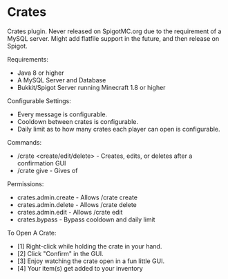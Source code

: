 # Crates
Crates plugin. Never released on SpigotMC.org due to the requirement of a MySQL server. Might add flatfile support in the future, and then release on Spigot.

Requirements:
  - Java 8 or higher
  - A MySQL Server and Database
  - Bukkit/Spigot Server running Minecraft 1.8 or higher

Configurable Settings:
  - Every message is configurable.
  - Cooldown between crates is configurable.
  - Daily limit as to how many crates each player can open is configurable.

Commands:
  - /crate <create/edit/delete> <crate> - Creates, edits, or deletes <crate> after a confirmation GUI
  - /crate give <player> <crate> <amount> - Gives <player> <amount> of <crate>

Permissions:
  - crates.admin.create - Allows /crate create
  - crates.admin.delete - Allows /crate delete
  - crates.admin.edit - Allows /crate edit
  - crates.bypass - Bypass cooldown and daily limit
  
To Open A Crate:
  - [1] Right-click while holding the crate in your hand.
  - [2] Click "Confirm" in the GUI.
  - [3] Enjoy watching the crate open in a fun little GUI.
  - [4] Your item(s) get added to your inventory
